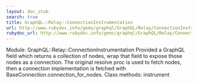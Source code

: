 ```yaml
---
layout: doc_stub
search: true
title: GraphQL::Relay::ConnectionInstrumentation
url: http://www.rubydoc.info/gems/graphql/GraphQL/Relay/ConnectionInstrumentation
rubydoc_url: http://www.rubydoc.info/gems/graphql/GraphQL/Relay/ConnectionInstrumentation
---
```


Module: GraphQL::Relay::ConnectionInstrumentation
Provided a GraphQL field which returns a collection of nodes, wrap
that field to expose those nodes as a connection. 
The original resolve proc is used to fetch nodes, then a connection
implementation is fetched with BaseConnection.connection_for_nodes. 
Class methods:
instrument

